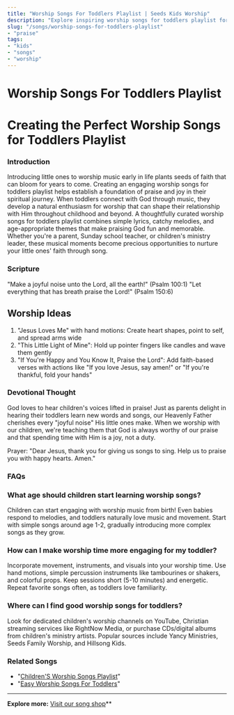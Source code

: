 ```yaml
---
title: "Worship Songs For Toddlers Playlist | Seeds Kids Worship"
description: "Explore inspiring worship songs for toddlers playlist for children's worship and faith development. Biblical music resources for families and ministry."
slug: "/songs/worship-songs-for-toddlers-playlist"
- "praise"
tags:
- "kids"
- "songs"
- "worship"
---
```


# Worship Songs For Toddlers Playlist

# Creating the Perfect Worship Songs for Toddlers Playlist

### Introduction
Introducing little ones to worship music early in life plants seeds of faith that can bloom for years to come. Creating an engaging worship songs for toddlers playlist helps establish a foundation of praise and joy in their spiritual journey. When toddlers connect with God through music, they develop a natural enthusiasm for worship that can shape their relationship with Him throughout childhood and beyond. A thoughtfully curated worship songs for toddlers playlist combines simple lyrics, catchy melodies, and age-appropriate themes that make praising God fun and memorable. Whether you're a parent, Sunday school teacher, or children's ministry leader, these musical moments become precious opportunities to nurture your little ones' faith through song.

### Scripture
"Make a joyful noise unto the Lord, all the earth!" (Psalm 100:1)
"Let everything that has breath praise the Lord!" (Psalm 150:6)

## Worship Ideas
1. "Jesus Loves Me" with hand motions: Create heart shapes, point to self, and spread arms wide
2. "This Little Light of Mine": Hold up pointer fingers like candles and wave them gently
3. "If You're Happy and You Know It, Praise the Lord": Add faith-based verses with actions like "If you love Jesus, say amen!" or "If you're thankful, fold your hands"

### Devotional Thought
God loves to hear children's voices lifted in praise! Just as parents delight in hearing their toddlers learn new words and songs, our Heavenly Father cherishes every "joyful noise" His little ones make. When we worship with our children, we're teaching them that God is always worthy of our praise and that spending time with Him is a joy, not a duty.

Prayer: "Dear Jesus, thank you for giving us songs to sing. Help us to praise you with happy hearts. Amen."

### FAQs

### What age should children start learning worship songs?
Children can start engaging with worship music from birth! Even babies respond to melodies, and toddlers naturally love music and movement. Start with simple songs around age 1-2, gradually introducing more complex songs as they grow.

### How can I make worship time more engaging for my toddler?
Incorporate movement, instruments, and visuals into your worship time. Use hand motions, simple percussion instruments like tambourines or shakers, and colorful props. Keep sessions short (5-10 minutes) and energetic. Repeat favorite songs often, as toddlers love familiarity.

### Where can I find good worship songs for toddlers?
Look for dedicated children's worship channels on YouTube, Christian streaming services like RightNow Media, or purchase CDs/digital albums from children's ministry artists. Popular sources include Yancy Ministries, Seeds Family Worship, and Hillsong Kids.

### Related Songs

- "[Children'S Worship Songs Playlist](/songs/children-s-worship-songs-playlist/)"
- "[Easy Worship Songs For Toddlers](/songs/easy-worship-songs-for-toddlers/)"

---

**Explore more:** [Visit our song shop](https://seedskidsworship.com/shop)**

<!-- Schema Markup -->
<script type="application/ld+json">
{
  "@context": "https://schema.org",
  "@type": "MusicRecording",
  "name": "Worship Songs For Toddlers Playlist",
  "byArtist": {
    "@type": "MusicGroup",
    "name": "Seeds Kids Worship"
  },
  "isFamilyFriendly": true,
  "url": "https://seedskidsworship.com/songs/worship-songs-for-toddlers-playlist/"
}
</script>